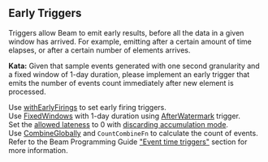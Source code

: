 <!--
  ~ Licensed to the Apache Software Foundation (ASF) under one
  ~ or more contributor license agreements.  See the NOTICE file
  ~ distributed with this work for additional information
  ~ regarding copyright ownership.  The ASF licenses this file
  ~ to you under the Apache License, Version 2.0 (the
  ~ "License"); you may not use this file except in compliance
  ~ with the License.  You may obtain a copy of the License at
  ~
  ~     http://www.apache.org/licenses/LICENSE-2.0
  ~
  ~ Unless required by applicable law or agreed to in writing, software
  ~ distributed under the License is distributed on an "AS IS" BASIS,
  ~ WITHOUT WARRANTIES OR CONDITIONS OF ANY KIND, either express or implied.
  ~ See the License for the specific language governing permissions and
  ~ limitations under the License.
  -->

Early Triggers
--------------

Triggers allow Beam to emit early results, before all the data in a given window has arrived. For
example, emitting after a certain amount of time elapses, or after a certain number of elements
arrives.

**Kata:** Given that sample events generated with one second granularity and a fixed window of 1-day duration,
please implement an early trigger that emits the number of events count immediately after new
element is processed.

<div class="hint">
  Use <a href="https://beam.apache.org/releases/pydoc/current/apache_beam.transforms.trigger.html#apache_beam.transforms.trigger.AfterWatermark">
  withEarlyFirings</a> to set early firing triggers.
</div>

<div class="hint">
  Use <a href="https://beam.apache.org/releases/pydoc/current/apache_beam.transforms.window.html#apache_beam.transforms.window.FixedWindows">
  FixedWindows</a> with 1-day duration using
  <a href="https://beam.apache.org/releases/pydoc/current/apache_beam.transforms.trigger.html#apache_beam.transforms.trigger.AfterWatermark">
  AfterWatermark</a> trigger.
</div>

<div class="hint">
  Set the <a href="https://beam.apache.org/releases/pydoc/current/apache_beam.transforms.core.html?highlight=allowed_lateness#apache_beam.transforms.core.Windowing">
  allowed lateness</a> to 0 with
  <a href="https://beam.apache.org/releases/pydoc/current/apache_beam.transforms.trigger.html#apache_beam.transforms.trigger.AccumulationMode">
    discarding accumulation mode</a>.
</div>

<div class="hint">
  Use <a href="https://beam.apache.org/releases/pydoc/current/apache_beam.transforms.core.html#apache_beam.transforms.core.CombineGlobally">
  CombineGlobally</a> and
  <code>CountCombineFn</code> to calculate the count of events.
</div>

<div class="hint">
  Refer to the Beam Programming Guide
  <a href="https://beam.apache.org/documentation/programming-guide/#event-time-triggers">
    "Event time triggers"</a> section for more information.
</div>
